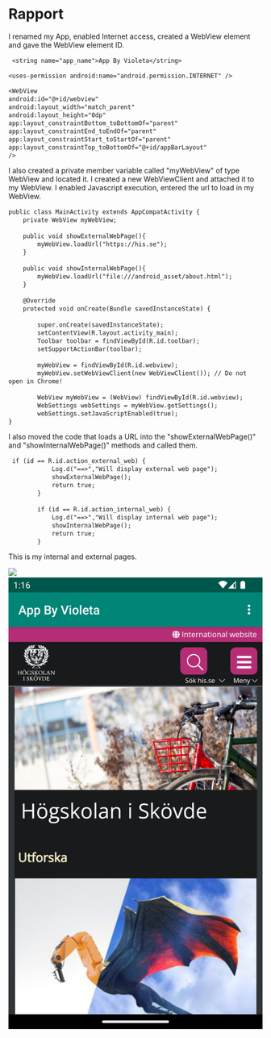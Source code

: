
# Rapport
I renamed my App, enabled Internet access, created a WebView element and gave the WebView element ID.
```
 <string name="app_name">App By Violeta</string>
```

```
<uses-permission android:name="android.permission.INTERNET" />
```

```
<WebView
android:id="@+id/webview"
android:layout_width="match_parent"
android:layout_height="0dp"
app:layout_constraintBottom_toBottomOf="parent"
app:layout_constraintEnd_toEndOf="parent"
app:layout_constraintStart_toStartOf="parent"
app:layout_constraintTop_toBottomOf="@+id/appBarLayout"
/>
```

I also created a private member variable called "myWebView" of type WebView and located it.
I created a new WebViewClient and attached it to my WebView.
I enabled Javascript execution, entered the url to load in my WebView.

```
public class MainActivity extends AppCompatActivity {
    private WebView myWebView;

    public void showExternalWebPage(){
        myWebView.loadUrl("https://his.se");
    }

    public void showInternalWebPage(){
        myWebView.loadUrl("file:///android_asset/about.html");
    }

    @Override
    protected void onCreate(Bundle savedInstanceState) {

        super.onCreate(savedInstanceState);
        setContentView(R.layout.activity_main);
        Toolbar toolbar = findViewById(R.id.toolbar);
        setSupportActionBar(toolbar);

        myWebView = findViewById(R.id.webview);
        myWebView.setWebViewClient(new WebViewClient()); // Do not open in Chrome!

        WebView myWebView = (WebView) findViewById(R.id.webview);
        WebSettings webSettings = myWebView.getSettings();
        webSettings.setJavaScriptEnabled(true);
}
```
I also moved the code that loads a URL into the "showExternalWebPage()" and "showInternalWebPage()" methods
and called them.

```
 if (id == R.id.action_external_web) {
            Log.d("==>","Will display external web page");
            showExternalWebPage();
            return true;
        }

        if (id == R.id.action_internal_web) {
            Log.d("==>","Will display internal web page");
            showInternalWebPage();
            return true;
        }
```

This is my internal and external pages.

![](internal4.png)
![](external4.png)
